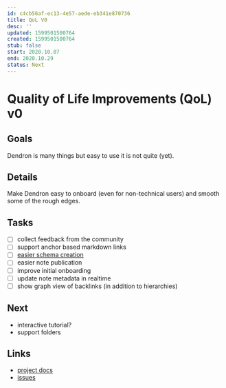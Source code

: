 ```yaml
---
id: c4cb56af-ec13-4e57-aede-eb341e870736
title: QoL V0
desc: ''
updated: 1599501500764
created: 1599501500764
stub: false
start: 2020.10.07
end: 2020.10.29
status: Next
---
```

# Quality of Life Improvements (QoL) v0

## Goals

Dendron is many things but easy to use it is not quite (yet). 

## Details

Make Dendron easy to onboard (even for non-technical users) and smooth some of the rough edges. 

## Tasks
- [ ] collect feedback from the community
- [ ] support anchor based markdown links
- [ ] [easier schema creation](https://github.com/dendronhq/dendron/issues/249)
- [ ] easier note publication
- [ ] improve initial onboarding
- [ ] update note metadata in realtime
- [ ] show graph view of backlinks (in addition to hierarchies)

## Next
- interactive tutorial?
- support folders

## Links
- [project docs](https://dendron.so/notes/c4cb56af-ec13-4e57-aede-eb341e870736.html)
- [issues](https://github.com/dendronhq/dendron/labels/pro.qol-v0)
